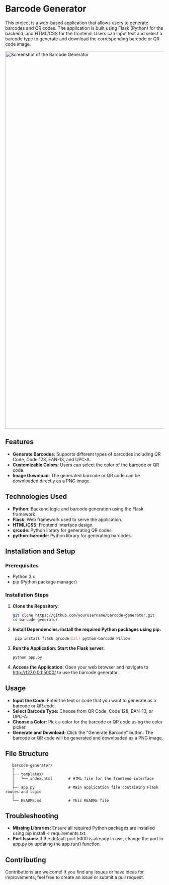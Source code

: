# Barcode Generator

This project is a web-based application that allows users to generate barcodes and QR codes. The application is built using Flask (Python) for the backend, and HTML/CSS for the frontend. Users can input text and select a barcode type to generate and download the corresponding barcode or QR code image.

<img src="brgen.png" alt="Screenshot of the Barcode Generator" width="1200">

## Features

- **Generate Barcodes**: Supports different types of barcodes including QR Code, Code 128, EAN-13, and UPC-A.
- **Customizable Colors**: Users can select the color of the barcode or QR code.
- **Image Download**: The generated barcode or QR code can be downloaded directly as a PNG image.

## Technologies Used

- **Python**: Backend logic and barcode generation using the Flask framework.
- **Flask**: Web framework used to serve the application.
- **HTML/CSS**: Frontend interface design.
- **qrcode**: Python library for generating QR codes.
- **python-barcode**: Python library for generating barcodes.

## Installation and Setup

### Prerequisites

- Python 3.x
- pip (Python package manager)

### Installation Steps

1. **Clone the Repository**:
   ```bash
   git clone https://github.com/yourusername/barcode-generator.git
   cd barcode-generator
2. **Install Dependencies: Install the required Python packages using pip:**

   ```bash
    pip install flask qrcode[pil] python-barcode Pillow
3. **Run the Application: Start the Flask server:**

   ```bash
   python app.py
4. **Access the Application:** Open your web browser and navigate to http://127.0.0.1:5000/ to use the barcode generator.

## Usage

- **Input the Code:** Enter the text or code that you want to generate as a barcode or QR code.
- **Select Barcode Type:** Choose from QR Code, Code 128, EAN-13, or UPC-A.
- **Choose a Color:** Pick a color for the barcode or QR code using the color picker.
- **Generate and Download:** Click the "Generate Barcode" button. The barcode or QR code will be generated and downloaded as a PNG image.
## File Structure
```plaintext
   barcode-generator/
   │
   ├── templates/
   │   └── index.html       # HTML file for the frontend interface
   │
   ├── app.py               # Main application file containing Flask routes and logic
   │
   └── README.md            # This README file
```
## Troubleshooting
- **Missing Libraries:** Ensure all required Python packages are installed using pip install -r requirements.txt.
- **Port Issues:** If the default port 5000 is already in use, change the port in app.py by updating the app.run() function.
## Contributing
Contributions are welcome! If you find any issues or have ideas for improvements, feel free to create an issue or submit a pull request.